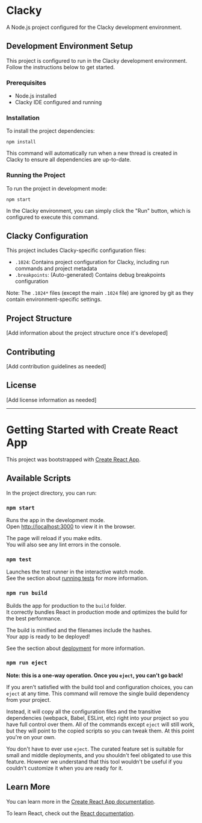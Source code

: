 # Clacky

A Node.js project configured for the Clacky development environment.

## Development Environment Setup

This project is configured to run in the Clacky development environment. Follow the instructions below to get started.

### Prerequisites

- Node.js installed
- Clacky IDE configured and running

### Installation

To install the project dependencies:

```
npm install
```

This command will automatically run when a new thread is created in Clacky to ensure all dependencies are up-to-date.

### Running the Project

To run the project in development mode:

```
npm start
```

In the Clacky environment, you can simply click the "Run" button, which is configured to execute this command.

## Clacky Configuration

This project includes Clacky-specific configuration files:

- `.1024`: Contains project configuration for Clacky, including run commands and project metadata
- `.breakpoints`: (Auto-generated) Contains debug breakpoints configuration

Note: The `.1024*` files (except the main `.1024` file) are ignored by git as they contain environment-specific settings.

## Project Structure

[Add information about the project structure once it's developed]

## Contributing

[Add contribution guidelines as needed]

## License

[Add license information as needed]

---

# Getting Started with Create React App

This project was bootstrapped with [Create React App](https://github.com/facebook/create-react-app).

## Available Scripts

In the project directory, you can run:

### `npm start`

Runs the app in the development mode.\
Open [http://localhost:3000](http://localhost:3000) to view it in the browser.

The page will reload if you make edits.\
You will also see any lint errors in the console.

### `npm test`

Launches the test runner in the interactive watch mode.\
See the section about [running tests](https://facebook.github.io/create-react-app/docs/running-tests) for more information.

### `npm run build`

Builds the app for production to the `build` folder.\
It correctly bundles React in production mode and optimizes the build for the best performance.

The build is minified and the filenames include the hashes.\
Your app is ready to be deployed!

See the section about [deployment](https://facebook.github.io/create-react-app/docs/deployment) for more information.

### `npm run eject`

**Note: this is a one-way operation. Once you `eject`, you can't go back!**

If you aren't satisfied with the build tool and configuration choices, you can `eject` at any time. This command will remove the single build dependency from your project.

Instead, it will copy all the configuration files and the transitive dependencies (webpack, Babel, ESLint, etc) right into your project so you have full control over them. All of the commands except `eject` will still work, but they will point to the copied scripts so you can tweak them. At this point you're on your own.

You don't have to ever use `eject`. The curated feature set is suitable for small and middle deployments, and you shouldn't feel obligated to use this feature. However we understand that this tool wouldn't be useful if you couldn't customize it when you are ready for it.

## Learn More

You can learn more in the [Create React App documentation](https://facebook.github.io/create-react-app/docs/getting-started).

To learn React, check out the [React documentation](https://reactjs.org/).